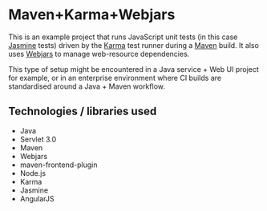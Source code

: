 # Maven+Karma+Webjars

This is an example project that runs JavaScript unit tests (in this case [Jasmine](http://jasmine.github.io/) tests) driven by the [Karma](http://karma-runner.github.io) test runner during a [Maven](http://maven.apache.org/) build. It also uses [Webjars](http://webjars.org) to manage web-resource dependencies.

This type of setup might be encountered in a Java service + Web UI project for example, or in an enterprise environment where CI builds are standardised around a Java + Maven workflow.

## Technologies / libraries used

* Java
* Servlet 3.0
* Maven
* Webjars
* maven-frontend-plugin
* Node.js
* Karma
* Jasmine
* AngularJS